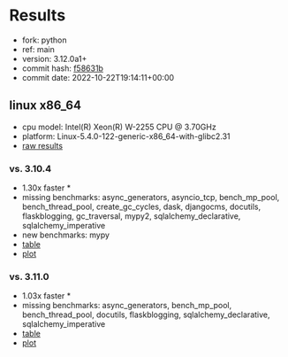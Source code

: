 # Results

- fork: python
- ref: main
- version: 3.12.0a1+
- commit hash: [f58631b](https://github.com/python/cpython/commit/f58631b)
- commit date: 2022-10-22T19:14:11+00:00

## linux x86_64

- cpu model: Intel(R) Xeon(R) W-2255 CPU @ 3.70GHz
- platform: Linux-5.4.0-122-generic-x86_64-with-glibc2.31
- [raw results](bm-20221022-linux-x86_64-python-main-3.12.0a1%2B-f58631b.json)

### vs. 3.10.4

- 1.30x faster \*
- missing benchmarks: async_generators, asyncio_tcp, bench_mp_pool, bench_thread_pool, create_gc_cycles, dask, djangocms, docutils, flaskblogging, gc_traversal, mypy2, sqlalchemy_declarative, sqlalchemy_imperative
- new benchmarks: mypy
- [table](bm-20221022-linux-x86_64-python-main-3.12.0a1%2B-f58631b-vs-3.10.4.md)
- [plot](bm-20221022-linux-x86_64-python-main-3.12.0a1%2B-f58631b-vs-3.10.4.png)

### vs. 3.11.0

- 1.03x faster \*
- missing benchmarks: async_generators, bench_mp_pool, bench_thread_pool, docutils, flaskblogging, sqlalchemy_declarative, sqlalchemy_imperative
- [table](bm-20221022-linux-x86_64-python-main-3.12.0a1%2B-f58631b-vs-3.11.0.md)
- [plot](bm-20221022-linux-x86_64-python-main-3.12.0a1%2B-f58631b-vs-3.11.0.png)

